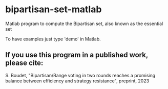 # bipartisan-set-matlab

Matlab program to compute the Bipartisan set, also known as the essential set

To have examples just type 'demo' in Matlab.


## If you use this program in a published work, please cite:

S. Boudet, "Bipartisan/Range voting in two rounds reaches a promising balance between efficiency and strategy resistance", preprint, 2023

